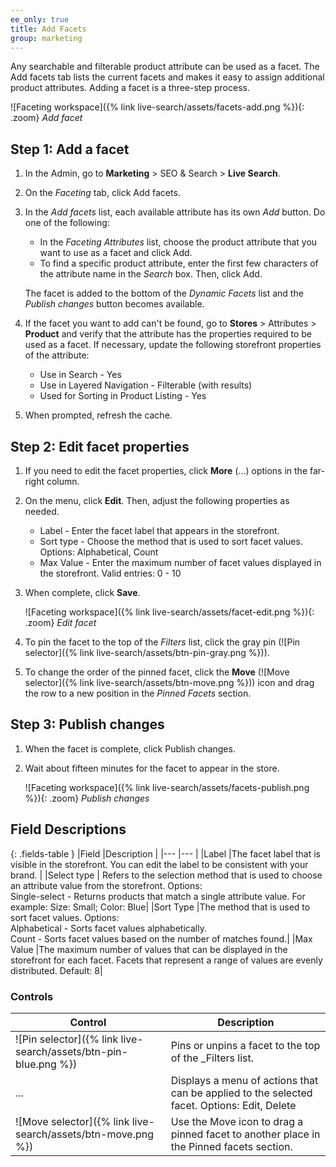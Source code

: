 ```yaml
---
ee_only: true
title: Add Facets
group: marketing
---
```


Any searchable and filterable product attribute can be used as a facet. The Add facets tab lists the current facets and makes it easy to assign additional product attributes. Adding a facet is a three-step process.

![Faceting workspace]({% link live-search/assets/facets-add.png %}){: .zoom}
_Add facet_
## Step 1: Add a facet

1.	In the Admin, go to **Marketing** > SEO & Search > **Live Search**.

1.	On the _Faceting_ tab, click <span class="btn">Add facets</span>.

1.	In the _Add facets_ list, each available attribute has its own _Add_ button. Do one of the following:

      - In the _Faceting Attributes_ list, choose the product attribute that you want to use as a facet and click <span class="btn">Add</span>.
      - To find a specific product attribute, enter the first few characters of the attribute name in the _Search_ box. Then, click <span class="btn">Add</span>.

      The facet is added to the bottom of the _Dynamic Facets_ list and the _Publish changes_ button becomes available.

1. If the facet you want to add can't be found, go to **Stores** > Attributes > **Product** and verify that the attribute has the properties required to be used as a facet.  If necessary, update the following storefront properties of the attribute:

   - Use in Search - Yes
   - Use in Layered Navigation - Filterable (with results)
   - Used for Sorting in Product Listing - Yes

1. When prompted, refresh the cache.

## Step 2: Edit facet properties

1. If you need to edit the facet properties, click **More** (...) options in the far-right column.

1. On the menu, click **Edit**. Then, adjust the following properties as needed.

   - Label - Enter the facet label that appears in the storefront.
   - Sort type - Choose the method that is used to sort facet values. Options: Alphabetical, Count
   - Max Value - Enter the maximum number of facet values displayed in the storefront. Valid entries: 0 - 10

1. When complete, click **Save**.

   ![Faceting workspace]({% link live-search/assets/facet-edit.png %}){: .zoom}
   _Edit facet_

1. To pin the facet to the top of the _Filters_ list, click the gray pin (![Pin selector]({% link live-search/assets/btn-pin-gray.png %})).

1. To change the order of the pinned facet, click the **Move** (![Move selector]({% link live-search/assets/btn-move.png %})) icon and drag the row to a new position in the _Pinned Facets_ section.

## Step 3: Publish changes

1. When the facet is complete, click <span class="btn">Publish changes</span>.

1. Wait about fifteen minutes for the facet to appear in the store.

   ![Faceting workspace]({% link live-search/assets/facets-publish.png %}){: .zoom}
   _Publish changes_

## Field Descriptions

{: .fields-table }
|Field |Description |
|--- |--- |
|Label |The facet label that is visible in the storefront. You can edit the label to be consistent with your brand. |
|Select type | Refers to the selection method that is used to choose an attribute value from the storefront. Options:<br />Single-select - Returns products that match a single attribute value. For example: Size: Small; Color: Blue|
|Sort Type |The method that is used to sort facet values. Options:<br />Alphabetical - Sorts facet values alphabetically.<br />Count - Sorts facet values based on the number of matches found.|
|Max Value |The maximum number of values that can be displayed in the storefront for each facet. Facets that represent a range of values are evenly distributed. Default: 8|

### Controls

|Control |Description |
|--- |--- |
|![Pin selector]({% link live-search/assets/btn-pin-blue.png %}) |Pins or unpins a facet to the top of the _Filters list.|
|...|Displays a menu of actions that can be applied to the selected facet. Options: Edit, Delete |
|![Move selector]({% link live-search/assets/btn-move.png %}) |Use the Move icon to drag a pinned facet to another place in the Pinned facets section. |

